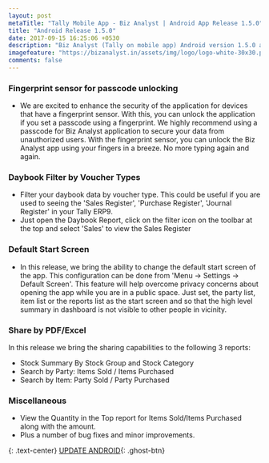 ```yaml
---
layout: post
metaTitle: "Tally Mobile App - Biz Analyst | Android App Release 1.5.0"
title: "Android Release 1.5.0"
date: 2017-09-15 16:25:06 +0530
description: "Biz Analyst (Tally on mobile app) Android version 1.5.0 adds fingerprint sensor for passcode unlocking, daybook filtering by voucher type and more"
imagefeature: "https://bizanalyst.in/assets/img/logo/logo-white-30x30.png"
comments: false
---
```


### Fingerprint sensor for passcode unlocking
- We are excited to enhance the security of the application for devices that have a fingerprint sensor. With this, you can unlock the application if you set a passcode using a fingerprint. We highly recommend using a passcode for Biz Analyst application to secure your data from unauthorized users. With the fingerprint sensor, you can unlock the Biz Analyst app using your fingers in a breeze. No more typing again and again.


### Daybook Filter by Voucher Types
- Filter your daybook data by voucher type. This could be useful if you are used to seeing the 'Sales Register', 'Purchase Register', 'Journal Register' in your Tally ERP9.
- Just open the Daybook Report, click on the filter icon on the toolbar at the top and select 'Sales' to view the Sales Register


### Default Start Screen
- In this release, we bring the ability to change the default start screen of the app. This configuration can be done from 'Menu -> Settings -> Default Screen'. This feature will help overcome privacy concerns about opening the app while you are in a public space. Just set, the party list, item list or the reports list as the start screen and so that the high level summary in dashboard is not visible to other people in vicinity.


### Share by PDF/Excel
In this release we bring the sharing capabilities to the following 3 reports:
- Stock Summary By Stock Group and Stock Category
- Search by Party: Items Sold / Items Purchased
- Search by Item: Party Sold / Party Purchased


### Miscellaneous
- View the Quantity in the Top report for Items Sold/Items Purchased along with the amount.
- Plus a number of bug fixes and minor improvements.


{: .text-center}
[UPDATE ANDROID](https://play.google.com/store/apps/details?id=in.bizanalyst){: .ghost-btn}

